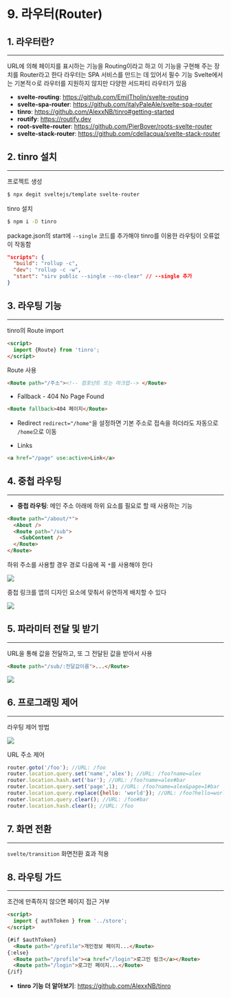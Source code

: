 # 9. 라우터(Router)

## 1. 라우터란?

---

URL에 의해 페이지를 표시하는 기능을 Routing이라고 하고 이 기능을 구현해 주는 장치를 Router라고 한다
라우터는 SPA 서비스를 만드는 데 있어서 필수 기능
Svelte에서는 기본적ㅇ로 라우터를 지원하지 않지만 다양한 서드파티 라우터가 있음

- **svelte-routing**: https://github.com/EmilTholin/svelte-routing
- **svelte-spa-router**: https://github.com/italyPaleAle/svelte-spa-router
- **tinro**: https://github.com/AlexxNB/tinro#getting-started
- **routify**: https://routify.dev
- **root-svelte-router**: https://github.com/PierBover/roots-svelte-router
- **svelte-stack-router**: https://github.com/cdellacqua/svelte-stack-router

## 2. tinro 설치

---

프로젝트 생성
```bash
$ npx degit sveltejs/template svelte-router
```

tinro 설치
```bash
$ npm i -D tinro
```

package.json의 start에 `--single` 코드를 추가해야 tinro를 이용한 라우팅이 오류없이 작동함
```json
"scripts": {
  "build": "rollup -c",
  "dev": "rollup -c -w",
  "start": "sirv public --single --no-clear" // --single 추가
}
```

## 3. 라우팅 기능

---

tinro의 Route import
```html
<script>
  import {Route} from 'tinro';
</script>
```

Route 사용
```html
<Route path="/주소"><!-- 컴포넌트 또는 마크업--> </Route>
```

- Fallback - 404 No Page Found
```html
<Route fallback>404 페이지</Route>
```

- Redirect
  `redirect="/home"`을 설정하면 기본 주소로 접속을 하더라도 자동으로 `/home`으로 이동

- Links
```html
<a href="/page" use:active>Link</a>
```


## 4. 중첩 라우팅

---

- **중첩 라우팅**: 메인 주소 아래에 하위 요소를 필요로 할 때 사용하는 기능

```html
<Route path="/about/*">
  <About />
  <Route path="/sub">
    <SubContent />
  </Route>
</Route>
```

하위 주소를 사용할 경우 경로 다음에 꼭 `*`를 사용해야 한다

![](attachments/20231106213240.png)

중첩 링크를 앱의 디자인 요소에 맞춰서 유연하게 배치할 수 있다

![](attachments/20231106214252.png)


## 5. 파라미터 전달 및 받기

---

URL을 통해 값을 전달하고, 또 그 전달된 값을 받아서 사용

```html
<Route path="/sub/:전달값이름">...</Route>
```

![](attachments/20231106214921.png)


## 6. 프로그래밍 제어

---

라우팅 제어 방법

![](attachments/20231106215235.png)

URL 주소 제어
```js
router.goto('/foo'); //URL: /foo
router.location.query.set('name','alex'); //URL: /foo?name=alex
router.location.hash.set('bar'); //URL: /foo?name=alex#bar
router.location.query.set('page',1); //URL: /foo?name=alex&page=1#bar
router.location.query.replace({hello: 'world'}); //URL: /foo?hello=world#bar
router.location.query.clear(); //URL: /foo#bar
router.location.hash.clear(); //URL: /foo
```


## 7. 화면 전환

---

`svelte/transition` 화면전환 효과 적용


## 8. 라우팅 가드

---

조건에 만족하지 않으면 페이지 접근 거부

```html
<script>
  import { authToken } from '../store';
</script>

{#if $authToken}
  <Route path="/profile">개인정보 페이지...</Route>
{:else}
  <Route path="/profile"><a href="/login">로그인 링크</a></Route>
  <Route path="/login">로그인 페이지...</Route>
{/if}
```

- **tinro 기능 더 알아보기**: https://github.com/AlexxNB/tinro